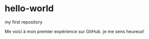 # hello-world
my first repository

Me voici à mon premier expérience sur GitHub. je me sens heureux!
